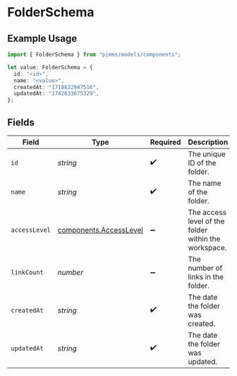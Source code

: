 # FolderSchema

## Example Usage

```typescript
import { FolderSchema } from "pimms/models/components";

let value: FolderSchema = {
  id: "<id>",
  name: "<value>",
  createdAt: "1718622947516",
  updatedAt: "1742633675329",
};
```

## Fields

| Field                                                            | Type                                                             | Required                                                         | Description                                                      |
| ---------------------------------------------------------------- | ---------------------------------------------------------------- | ---------------------------------------------------------------- | ---------------------------------------------------------------- |
| `id`                                                             | *string*                                                         | :heavy_check_mark:                                               | The unique ID of the folder.                                     |
| `name`                                                           | *string*                                                         | :heavy_check_mark:                                               | The name of the folder.                                          |
| `accessLevel`                                                    | [components.AccessLevel](../../models/components/accesslevel.md) | :heavy_minus_sign:                                               | The access level of the folder within the workspace.             |
| `linkCount`                                                      | *number*                                                         | :heavy_minus_sign:                                               | The number of links in the folder.                               |
| `createdAt`                                                      | *string*                                                         | :heavy_check_mark:                                               | The date the folder was created.                                 |
| `updatedAt`                                                      | *string*                                                         | :heavy_check_mark:                                               | The date the folder was updated.                                 |